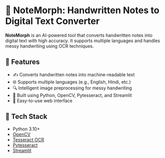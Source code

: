 # 📝 NoteMorph: Handwritten Notes to Digital Text Converter

**NoteMorph** is an AI-powered tool that converts handwritten notes into digital text with high accuracy. It supports multiple languages and handles messy handwriting using OCR techniques.

## 🚀 Features

- ✍️ Converts handwritten notes into machine-readable text
- 🌐 Supports multiple languages (e.g., English, Hindi, etc.)
- 🔍 Intelligent image preprocessing for messy handwriting
- 🧠 Built using Python, OpenCV, Pytesseract, and Streamlit
- 🌈 Easy-to-use web interface

## 🧰 Tech Stack

- Python 3.10+
- [OpenCV](https://opencv.org/)
- [Tesseract OCR](https://github.com/tesseract-ocr/tesseract)
- [Pytesseract](https://pypi.org/project/pytesseract/)
- [Streamlit](https://streamlit.io/)


